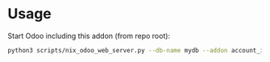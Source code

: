 # Usage

Start Odoo including this addon (from repo root):

```bash
python3 scripts/nix_odoo_web_server.py --db-name mydb --addon account_invoice_line_report
```
